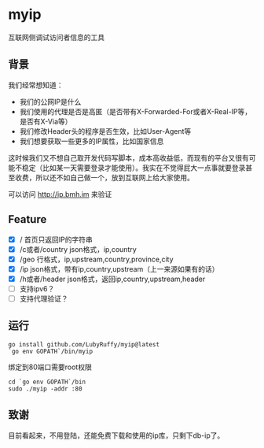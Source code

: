 # myip
互联网侧调试访问者信息的工具

## 背景
我们经常想知道：
- 我们的公网IP是什么
- 我们使用的代理是否是高匿（是否带有X-Forwarded-For或者X-Real-IP等，是否有X-Via等）
- 我们修改Header头的程序是否生效，比如User-Agent等
- 我们想要获取一些更多的IP属性，比如国家信息

这时候我们又不想自己取开发代码写脚本，成本高收益低，而现有的平台又很有可能不稳定（比如某一天需要登录才能使用）。我实在不觉得屁大一点事就要登录甚至收费，所以还不如自己做一个，放到互联网上给大家使用。

可以访问 http://ip.bmh.im 来验证

## Feature
- [x] / 首页只返回IP的字符串
- [x] /c或者/country json格式，ip,country 
- [x] /geo 行格式，ip,upstream,country,province,city 
- [x] /ip json格式，带有ip,country,upstream（上一来源如果有的话）
- [x] /h或者/header json格式，返回ip,country,upstream,header
- [ ] 支持ipv6？
- [ ] 支持代理验证？

## 运行
```shell
go install github.com/LubyRuffy/myip@latest
`go env GOPATH`/bin/myip 
```

绑定到80端口需要root权限
```shell
cd `go env GOPATH`/bin
sudo ./myip -addr :80 
```

## 致谢
目前看起来，不用登陆，还能免费下载和使用的ip库，只剩下db-ip了。